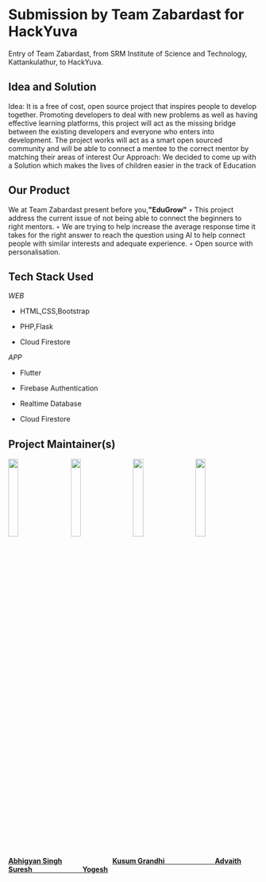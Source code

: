 # Submission by Team Zabardast for HackYuva
Entry of Team Zabardast, from SRM Institute of Science and Technology, Kattankulathur, to HackYuva.

<h2 align= "left"><b>Idea and Solution</b></h2>

Idea:
It is a free of cost, open source project that inspires people to develop together. Promoting developers to deal with new problems as well as having effective learning platforms, this project will act as the missing bridge between the existing developers and everyone who enters into development. The project works will act as a smart open sourced community and will be able to connect a mentee to the correct mentor by matching their areas of interest
Our Approach:
We decided to come up with a Solution which makes the lives of children easier in the track of Education

<h2 align= "left"><b>Our Product</b></h2>

We at Team Zabardast present before you,<b>"EduGrow"</b> 
◦ This project address the current issue of not being able to
connect the beginners to right mentors.
◦ We are trying to help increase the average response time it takes
for the right answer to reach the question using AI to help
connect people with similar interests and adequate experience.
◦ Open source with personalisation.

<h2 align= "left"><b>Tech Stack Used</b></h2>

*WEB*

- HTML,CSS,Bootstrap

- PHP,Flask

- Cloud Firestore

*APP*

- Flutter

- Firebase Authentication

- Realtime Database

- Cloud Firestore


<h2 align= "left"><b>Project Maintainer(s)</b></h2>

<p align="left">
<img width=20% src="https://avatars0.githubusercontent.com/u/60261112">&ensp;&ensp;&ensp;
<img width=20% src="https://avatars3.githubusercontent.com/u/52799941">&ensp;&ensp;&ensp;
<img width=20% src="https://avatars2.githubusercontent.com/u/56351354">&ensp;&ensp;&ensp;
<img width=20% src="https://avatars1.githubusercontent.com/u/70858211">&ensp;&ensp;&ensp;

</p>
<a href="https://github.com/Blazikengr8">
<h4 align="left"><b>Abhigyan Singh</b></a>&ensp;&ensp;&ensp;&ensp;&ensp;&ensp;&ensp;&ensp;&ensp;&ensp;&ensp;&ensp;&ensp;&ensp;
<a href="https://github.com/KushGrandhi"><b>Kusum Grandhi</b>&ensp;&ensp;&ensp;&ensp;&ensp;&ensp;&ensp;&ensp;&ensp;&ensp;&ensp;&ensp;&ensp;&ensp;
<a href="https://github.com/Advaith123"><b>Advaith Suresh</b>&ensp;&ensp;&ensp;&ensp;&ensp;&ensp;&ensp;&ensp;&ensp;&ensp;&ensp;&ensp;&ensp;&ensp;
<a href="https://github.com/yogeshrdr"><b>Yogesh</b>
  
  </h4></a>

